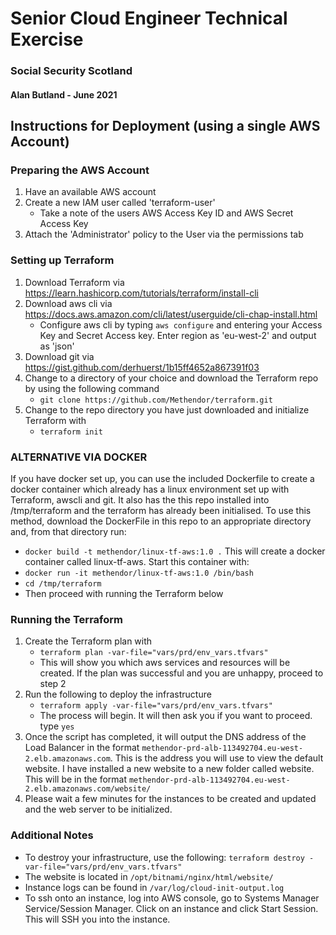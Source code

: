 # Senior Cloud Engineer Technical Exercise
### Social Security Scotland
#### Alan Butland - June 2021

## Instructions for Deployment (using a single AWS Account)

### Preparing the AWS Account

1. Have an available AWS account
2. Create a new IAM user called 'terraform-user'
    * Take a note of the users AWS Access Key ID and AWS Secret Access Key
3. Attach the 'Administrator' policy to the User via the permissions tab

### Setting up Terraform

1. Download Terraform via https://learn.hashicorp.com/tutorials/terraform/install-cli
2. Download aws cli via https://docs.aws.amazon.com/cli/latest/userguide/cli-chap-install.html
   * Configure aws cli by typing ```aws configure``` and entering your Access Key and Secret Access key.   Enter region as 'eu-west-2' and output as 'json'
3. Download git via https://gist.github.com/derhuerst/1b15ff4652a867391f03
4. Change to a directory of your choice and download the Terraform repo by using the following command 
   * ```git clone https://github.com/Methendor/terraform.git```
5. Change to the repo directory you have just downloaded and initialize Terraform with 
   * ```terraform init```

### ALTERNATIVE VIA DOCKER

If you have docker set up, you can use the included Dockerfile to create a docker container which already has a linux environment set up with Terraform, awscli and git.  It also has the this repo installed into /tmp/terraform and the terraform has already been initialised.   To use this method, download the DockerFile in this repo to an appropriate directory and, from that directory run:
   * ```docker build -t methendor/linux-tf-aws:1.0 .```
This will create a docker container called linux-tf-aws.   Start this container with:
   * ```docker run -it methendor/linux-tf-aws:1.0 /bin/bash```
   * ```cd /tmp/terraform```
   * Then proceed with running the Terraform below

### Running the Terraform

1. Create the Terraform plan with 
   * ```terraform plan -var-file="vars/prd/env_vars.tfvars"```
   * This will show you which aws services and resources will be created.  If the plan was successful and you are unhappy, proceed to step 2
2. Run the following to deploy the infrastructure 
   * ```terraform apply -var-file="vars/prd/env_vars.tfvars"```
   * The process will begin.   It will then ask you if you want to proceed.   type ```yes```
3. Once the script has completed, it will output the DNS address of the Load Balancer in the format ```methendor-prd-alb-113492704.eu-west-2.elb.amazonaws.com```.  This is the address you will use to view the default website.   I have installed a new website to a new folder called website.  This will be in the format ```methendor-prd-alb-113492704.eu-west-2.elb.amazonaws.com/website/```
4. Please wait a few minutes for the instances to be created and updated and the web server to be initialized.

### Additional Notes

* To destroy your infrastructure, use the following: ```terraform destroy -var-file="vars/prd/env_vars.tfvars"```
* The website is located in ```/opt/bitnami/nginx/html/website/```
* Instance logs can be found in ```/var/log/cloud-init-output.log```
* To ssh onto an instance, log into AWS console, go to Systems Manager Service/Session Manager.  Click on an instance and click Start Session.  This will SSH you into the instance.
